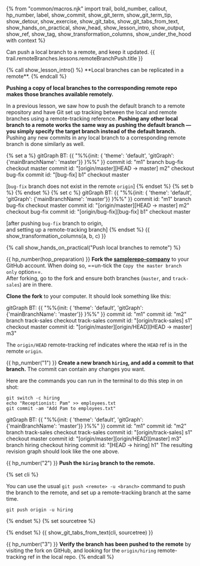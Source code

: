 {% from "common/macros.njk" import trail, bold_number, callout, hp_number, label, show_commit, show_git_term, show_git_term_tip, show_detour, show_exercise, show_git_tabs, show_git_tabs_from_text, show_hands_on_practical, show_head, show_lesson_intro, show_output, show_ref, show_tag, show_transformation_columns, show_under_the_hood with context %}

<span id="prereqs"></span>
<span id="outcomes">Can push a local branch to a remote, and keep it updated.</span>
<span id="title">{{ trail.remoteBranches.lessons.remoteBranchPush.title }}</span>

<div id="body">
{% call show_lesson_intro() %}
**Local branches can be replicated in a remote**.
{% endcall %}

**Pushing a copy of local branches to the corresponding remote repo makes those branches available remotely.**

In a previous lesson, we saw how to push the default branch to a remote repository and have Git set up tracking between the local and remote branches using a remote-tracking reference. **Pushing any other local branch to a remote works the same way as pushing the default branch — you simply specify the target branch instead of the default branch.** Pushing any new commits in any local branch to a corresponding remote branch is done similarly as well.

{% set a %} <!-- ------ start: transformation columns --------------->
<mermaid>
gitGraph BT:
    {{ "%%{init: { 'theme': 'default', 'gitGraph': {'mainBranchName': 'master'}} }%%" }}
    commit id: "m1"
    branch bug-fix
    checkout master
    commit id: "[origin/master][HEAD → master] m2"
    checkout bug-fix
    commit id: "[bug-fix] b1"
    checkout master
</mermaid>

[`bug-fix` branch does not exist in the remote `origin`]
{% endset %}
{% set b %} {% endset %}
{% set c %}
<mermaid>
gitGraph BT:
    {{ "%%{init: { 'theme': 'default', 'gitGraph': {'mainBranchName': 'master'}} }%%" }}
    commit id: "m1"
    branch bug-fix
    checkout master
    commit id: "[origin/master][HEAD → master] m2"
    checkout bug-fix
    commit id: "[origin/bug-fix][bug-fix] b1"
    checkout master
</mermaid>

[after pushing `bug-fix` branch to origin,<br>
 and setting up a remote-tracking branch]
{% endset %}
{{ show_transformation_columns(a, b, c) }}
<!-- ------ end: transformation columns -------------------------------->


<!-- ================== start: HANDS-ON =========================== -->
{% call show_hands_on_practical("Push local branches to remote")  %}

<!-- commands to create samplerepo-company

mkdir samplerepo-company
cd samplerepo-company
git init
echo "Employees" >> employees.txt
git add .
git commit -m "Add employees.txt"
echo "Vendors" >> vendors.txt
git add .
git commit -m "Add vendors.txt"
git switch -c track-sales
echo "Sales" >> sales.txt
git add .
git commit -m "Add sales.txt"
git checkout master
echo "Manager: Michael Scott" >> employees.txt
git commit -am "Add Michael to employees.txt"
-->


{{ hp_number(hop_preparation) }} **Fork the [samplerepo-company](https://github.com/se-edu/samplerepo-company)** to your GitHub account. When doing so, ==un-tick the `Copy the master branch only` option==.<br>
After forking, go to the fork and ensure both branches (`master`, and `track-sales`) are in there.

**Clone the fork** to your computer. It should look something like this:

<mermaid>
gitGraph BT:
    {{ "%%{init: { 'theme': 'default', 'gitGraph': {'mainBranchName': 'master'}} }%%" }}
    commit id: "m1"
    commit id: "m2"
    branch track-sales
    checkout track-sales
    commit id: "[origin/track-sales] s1"
    checkout master
    commit id: "[origin/master][origin/HEAD][HEAD → master] m3"
</mermaid>

<box type="info" seamless>

The `origin/HEAD` remote-tracking ref indicates where the `HEAD` ref is in the remote `origin`.
</box>

{{ hp_number("1") }} **Create a new branch `hiring`, and add a commit to that branch.** The commit can contain any changes you want.

<box type="tip" seamless>

Here are the commands you can run in the terminal to do this step in on shot:

```bash{.no-line-numbers}
git switch -c hiring
echo "Receptionist: Pam" >> employees.txt
git commit -am "Add Pam to employees.txt"
```
</box>

<mermaid>
gitGraph BT:
    {{ "%%{init: { 'theme': 'default', 'gitGraph': {'mainBranchName': 'master'}} }%%" }}
    commit id: "m1"
    commit id: "m2"
    branch track-sales
    checkout track-sales
    commit id: "[origin/track-sales] s1"
    checkout master
    commit id: "[origin/master][origin/HEAD][master] m3"
    branch hiring
    checkout hiring
    commit id: "[HEAD → hiring] h1"
</mermaid>
 The resulting revision graph should look like the one above.

{{ hp_number("2") }} **Push the `hiring` branch to the remote.**

{% set cli %} <!-- ------ start: Git Tabs --------------->

You can use the usual `git push <remote> -u <branch>` command to push the branch to the remote, and set up a remote-tracking branch at the same time.

```bash{.no-line-numbers}
git push origin -u hiring
```
{% endset %}
{% set sourcetree %}

<pic src="images/sourcetreeRightClickToPush.png" width="500" />
{% endset %}
{{ show_git_tabs_from_text(cli, sourcetree) }}
<!-- ------ end: Git Tabs -------------------------------->

{{ hp_number("3") }} **Verify the branch has been pushed to the remote** by visiting the fork on GitHub, and looking for the `origin/hiring` remote-tracking ref in the local repo.
{% endcall %}<!-- ===== end: HANDS-ON ============================ -->

</div>
<div id="extras">
</div>
